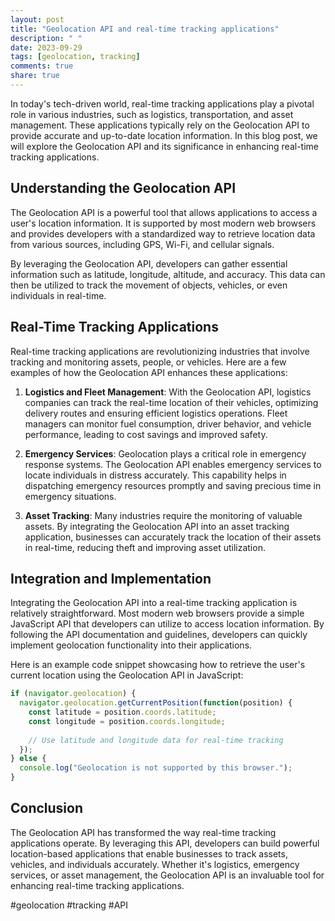```yaml
---
layout: post
title: "Geolocation API and real-time tracking applications"
description: " "
date: 2023-09-29
tags: [geolocation, tracking]
comments: true
share: true
---
```


In today's tech-driven world, real-time tracking applications play a pivotal role in various industries, such as logistics, transportation, and asset management. These applications typically rely on the Geolocation API to provide accurate and up-to-date location information. In this blog post, we will explore the Geolocation API and its significance in enhancing real-time tracking applications.

## Understanding the Geolocation API

The Geolocation API is a powerful tool that allows applications to access a user's location information. It is supported by most modern web browsers and provides developers with a standardized way to retrieve location data from various sources, including GPS, Wi-Fi, and cellular signals.

By leveraging the Geolocation API, developers can gather essential information such as latitude, longitude, altitude, and accuracy. This data can then be utilized to track the movement of objects, vehicles, or even individuals in real-time.

## Real-Time Tracking Applications

Real-time tracking applications are revolutionizing industries that involve tracking and monitoring assets, people, or vehicles. Here are a few examples of how the Geolocation API enhances these applications:

1. **Logistics and Fleet Management**: With the Geolocation API, logistics companies can track the real-time location of their vehicles, optimizing delivery routes and ensuring efficient logistics operations. Fleet managers can monitor fuel consumption, driver behavior, and vehicle performance, leading to cost savings and improved safety.

2. **Emergency Services**: Geolocation plays a critical role in emergency response systems. The Geolocation API enables emergency services to locate individuals in distress accurately. This capability helps in dispatching emergency resources promptly and saving precious time in emergency situations.

3. **Asset Tracking**: Many industries require the monitoring of valuable assets. By integrating the Geolocation API into an asset tracking application, businesses can accurately track the location of their assets in real-time, reducing theft and improving asset utilization.

## Integration and Implementation

Integrating the Geolocation API into a real-time tracking application is relatively straightforward. Most modern web browsers provide a simple JavaScript API that developers can utilize to access location information. By following the API documentation and guidelines, developers can quickly implement geolocation functionality into their applications.

Here is an example code snippet showcasing how to retrieve the user's current location using the Geolocation API in JavaScript:

```javascript
if (navigator.geolocation) {
  navigator.geolocation.getCurrentPosition(function(position) {
    const latitude = position.coords.latitude;
    const longitude = position.coords.longitude;
    
    // Use latitude and longitude data for real-time tracking
  });
} else {
  console.log("Geolocation is not supported by this browser.");
}
```

## Conclusion

The Geolocation API has transformed the way real-time tracking applications operate. By leveraging this API, developers can build powerful location-based applications that enable businesses to track assets, vehicles, and individuals accurately. Whether it's logistics, emergency services, or asset management, the Geolocation API is an invaluable tool for enhancing real-time tracking applications.

#geolocation #tracking #API